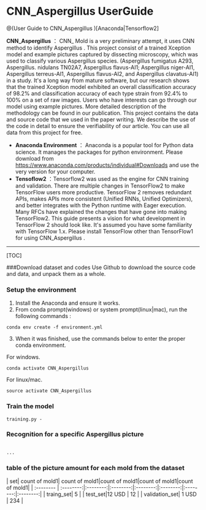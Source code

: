 # CNN_Aspergillus UserGuide

@(User Guide to CNN_Aspergillus )[Anaconda|Tensorflow2]

**CNN_Aspergillus** ：
 CNN_ Mold is a very preliminary attempt,  it uses CNN method to identify Aspergillus .
This project consist of a trained Xception model and example pictures captured by dissecting microscopy, which was used to classify various Aspergillus species. (Aspergillus fumigatus A293, Aspergillus. nidulans TN02A7, Aspergillus flavus-AI1; Aspergillus niger-AI1, Aspergillus terreus-AI1, Aspergillus flavus-AI2, and Aspergillus clavatus-AI1) in a study. 
It's a long way from mature software, but our research shows that the trained Xception model exhibited an overall classification accuracy of 98.2% and classification accuracy of each type strain from 92.4% to 100% on a set of raw images. Users who have interests can go through our model using example pictures. More detailed description of the methodology can be found in our publication.
This project contains the data and source code that we used in the paper writing. We describe the use of the code in detail to ensure the verifiability of our article.
You can use all data from this project for free.
- **Anaconda Environment** ：
 Anaconda is a popular tool for Python data science. It manages the packages for python environment.
 Please download from https://www.anaconda.com/products/individual#Downloads and use the very version for your computer. 
- **Tensoflow2** ：Tensorflow2 was used as the engine for CNN training and validation. 
There are multiple changes in TensorFlow2 to make TensorFlow users more productive. TensorFlow 2 removes redundant APIs, makes APIs more consistent (Unified RNNs, Unified Optimizers), and better integrates with the Python runtime with Eager execution.
Many RFCs have explained the changes that have gone into making TensorFlow2. This guide presents a vision for what development in TensorFlow 2 should look like. It's assumed you have some familiarity with TensorFlow 1.x.
Please install TensorFlow other than TensorFlow1 for using CNN_Aspergillus .

-------------------

[TOC]


###Download dataset and codes
Use Github to download the source code and data,  and unpack them as a whole.

### Setup the environment
1. Install the Anaconda and ensure it works.
2. From conda prompt(windows)  or system prompt(linux|mac), run the following commands :
```
conda env create -f environment.yml
```
3. When it was finished,  use the commands below to enter the proper conda environment.

For windows.
```
conda activate CNN_Aspergillus 
```
For linux/mac.
```
source activate CNN_Aspergillus 
```
### Train the model
```
training.py -
```

### Recognition for a specific Aspergillus  picture
``` 

... 
```
### table of the picture amount for each mold from the dataset 

| set|   count of mold1| count of mold1|count of mold1|count of mold1|count of mold1|
| :-------- | :--------:|:--------:|:--------:|:--------:|:--------:|:--------:|:--------:|
| traing_set|  5   |
| test_set|12 USD |  12  |
| validation_set|    1 USD | 234  |


